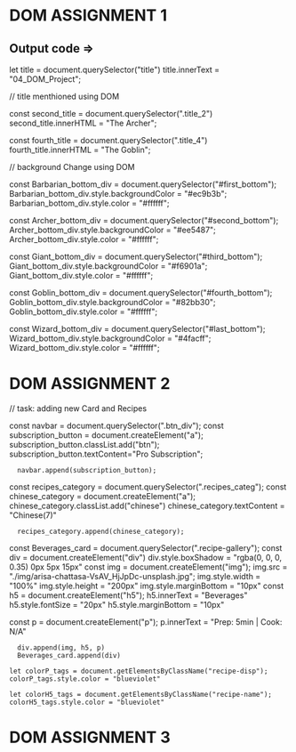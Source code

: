 # DOM ASSIGNMENT 1

## Output code =>

 let title = document.querySelector("title")
title.innerText = "04_DOM_Project";


// title menthioned using DOM

const second_title = document.querySelector(".title_2")
second_title.innerHTML = "The Archer";


const fourth_title = document.querySelector(".title_4")
fourth_title.innerHTML = "The Goblin";


// background Change using DOM

const Barbarian_bottom_div = document.querySelector("#first_bottom");
Barbarian_bottom_div.style.backgroundColor = "#ec9b3b";
Barbarian_bottom_div.style.color = "#ffffff";

const Archer_bottom_div = document.querySelector("#second_bottom");
Archer_bottom_div.style.backgroundColor = "#ee5487";
Archer_bottom_div.style.color = "#ffffff";

const Giant_bottom_div = document.querySelector("#third_bottom");
Giant_bottom_div.style.backgroundColor = "#f6901a";
Giant_bottom_div.style.color = "#ffffff";

const Goblin_bottom_div = document.querySelector("#fourth_bottom");
Goblin_bottom_div.style.backgroundColor = "#82bb30";
Goblin_bottom_div.style.color = "#ffffff";

const Wizard_bottom_div = document.querySelector("#last_bottom");
Wizard_bottom_div.style.backgroundColor = "#4facff";
Wizard_bottom_div.style.color = "#ffffff";

# DOM ASSIGNMENT 2

// task: adding new Card and Recipes


const navbar = document.querySelector(".btn_div");
const subscription_button = document.createElement("a");
      subscription_button.classList.add("btn");
      subscription_button.textContent="Pro Subscription";

      navbar.append(subscription_button);


const recipes_category = document.querySelector(".recipes_categ");
const chinese_category = document.createElement("a");
      chinese_category.classList.add("chinese")
      chinese_category.textContent = "Chinese(7)"

      recipes_category.append(chinese_category);


const Beverages_card = document.querySelector(".recipe-gallery");
const div = document.createElement("div")
      div.style.boxShadow = "rgba(0, 0, 0, 0.35) 0px 5px 15px"
const img = document.createElement("img");
      img.src = "./img/arisa-chattasa-VsAV_HjJpDc-unsplash.jpg";
      img.style.width = "100%"
      img.style.height = "200px"
      img.style.marginBottom = "10px"
const h5 = document.createElement("h5");
      h5.innerText = "Beverages"
      h5.style.fontSize = "20px"
      h5.style.marginBottom = "10px"

const p = document.createElement("p");
      p.innerText = "Prep: 5min | Cook: N/A"  

      div.append(img, h5, p)
      Beverages_card.append(div)

    let colorP_tags = document.getElementsByClassName("recipe-disp");
    colorP_tags.style.color = "blueviolet"

    let colorH5_tags = document.getElementsByClassName("recipe-name");
    colorH5_tags.style.color = "blueviolet"


# DOM ASSIGNMENT 3
